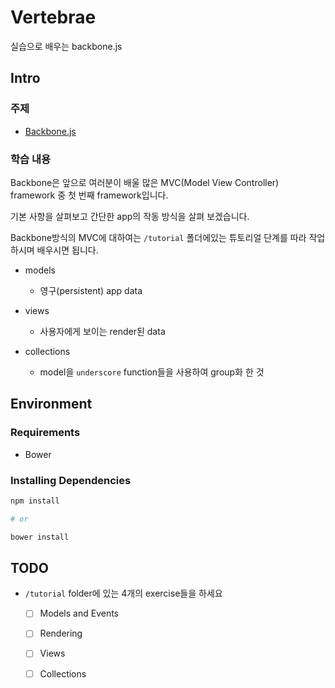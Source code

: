 # Vertebrae

실습으로 배우는 backbone.js

## Intro

### 주제

  - [Backbone.js]

### 학습 내용

Backbone은 앞으로 여러분이 배울 많은 MVC(Model View Controller) framework 중 첫 번째 framework입니다.

기본 사항을 살펴보고 간단한 app의 작동 방식을 살펴 보겠습니다.

Backbone방식의 MVC에 대하여는 `/tutorial` 폴더에있는 튜토리얼 단계를 따라 작업하시며 배우시면 됩니다.

  - models
     - 영구(persistent) app data

  - views
     - 사용자에게 보이는 render된 data

  - collections
     - model을 `underscore` function들을 사용하여 group화 한 것

## Environment

### Requirements

  - Bower

### Installing Dependencies

  ```bash
  npm install

  # or

  bower install
  ```

## TODO

  - `/tutorial` folder에 있는 4개의 exercise들을 하세요

     - [ ] Models and Events

     - [ ] Rendering

     - [ ] Views

     - [ ] Collections

[Backbone.js]: http://backbonejs.org/
